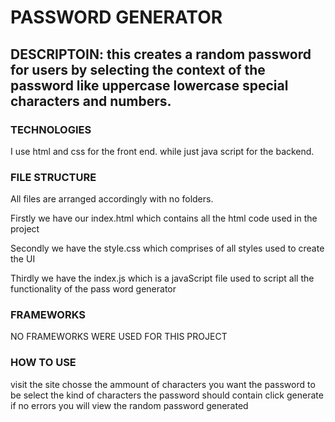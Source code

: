 # PASSWORD GENERATOR
## DESCRIPTOIN: this creates a random password for  users by selecting the context of the password like uppercase lowercase special characters and numbers.

### TECHNOLOGIES
I use html and css for the front end.
while just java script for the backend.

### FILE STRUCTURE
All files are arranged accordingly with no folders.

Firstly we have our index.html which contains all the html code used in the project

Secondly we have the style.css which comprises of all styles used to create the UI 

Thirdly we have the index.js which is a javaScript file used to script all the functionality of the pass word generator

### FRAMEWORKS
NO FRAMEWORKS WERE USED FOR THIS PROJECT

### HOW TO USE
visit the site chosse the ammount of characters you want the password to be
select the kind of characters the password should contain
click generate if no errors you will view the random password generated
